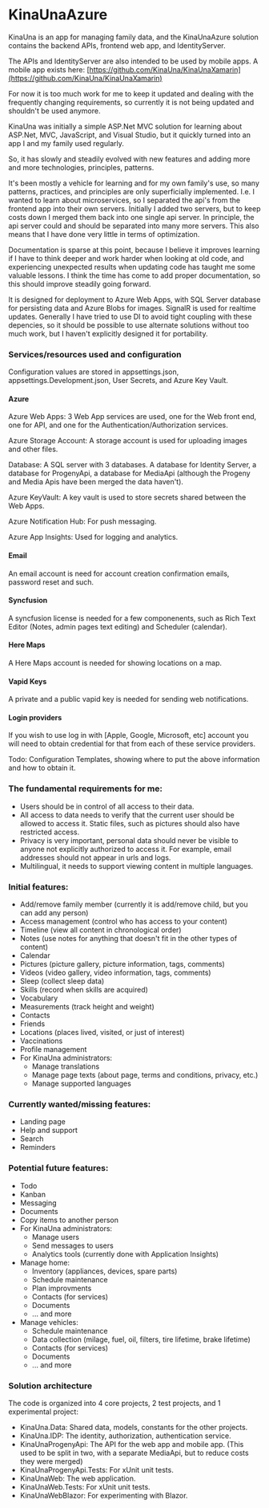 # KinaUnaAzure


KinaUna is an app for managing family data, and the KinaUnaAzure solution contains the backend APIs, frontend web app, and IdentityServer.


The APIs and IdentityServer are also intended to be used by mobile apps.
A mobile app exists here: [https://github.com/KinaUna/KinaUnaXamarin](https://github.com/KinaUna/KinaUnaXamarin) 

For now it is too much work for me to keep it updated and dealing with the frequently changing requirements, so currently it is not being updated and shouldn't be used anymore.


KinaUna was initially a simple ASP.Net MVC solution for learning about ASP.Net, MVC, JavaScript, and Visual Studio, but it quickly turned into an app I and my family used regularly.


So, it has slowly and steadily evolved with new features and adding more and more technologies, principles, patterns.

It's been mostly a vehicle for learning and for my own family's use, so many patterns, practices, and principles are only superficially implemented. I.e. I wanted to learn about microservices, so I separated the api's from the frontend app into their own servers. 
Initially I added two servers, but to keep costs down I merged them back into one single api server. In principle, the api server could and should be separated into many more servers.
This also means that I have done very little in terms of optimization.

Documentation is sparse at this point, because I believe it improves learning if I have to think deeper and work harder when looking at old code, and experiencing unexpected results when updating code has taught me some valuable lessons. 
I think the time has come to add proper documentation, so this should improve steadily going forward.

It is designed for deployment to Azure Web Apps, with SQL Server database for persisting data and Azure Blobs for images. SignalR is used for realtime updates.
Generally I have tried to use DI to avoid tight coupling with these depencies, so it should be possible to use alternate solutions without too much work, but I haven't explicitly designed it for portability.


### Services/resources used and configuration

Configuration values are stored in appsettings.json, appsettings.Development.json, User Secrets, and Azure Key Vault.


#### Azure

Azure Web Apps: 3 Web App services are used, one for the Web front end, one for API, and one for the Authentication/Authorization services.

Azure Storage Account: A storage account is used for uploading images and other files.

Database: A SQL server with 3 databases. A database for Identity Server, a database for ProgenyApi, a database for MediaApi (although the Progeny and Media Apis have been merged the data haven't).

Azure KeyVault: A key vault is used to store secrets shared between the Web Apps.

Azure Notification Hub: For push messaging.

Azure App Insights: Used for logging and analytics.


#### Email

An email account is need for account creation confirmation emails, password reset and such.


#### Syncfusion

A syncfusion license is needed for a few componenents, such as Rich Text Editor (Notes, admin pages text editing) and Scheduler (calendar).


#### Here Maps 

A Here Maps account is needed for showing locations on a map.


#### Vapid Keys
A private and a public vapid key is needed for sending web notifications.


#### Login providers

If you wish to use log in with [Apple, Google, Microsoft, etc] account you will need to obtain credential for that from each of these service providers.

Todo: Configuration Templates, showing where to put the above information and how to obtain it.


### The fundamental requirements for me:
- Users should be in control of all access to their data.
- All access to data needs to verify that the current user should be allowed to access it. Static files, such as pictures should also have restricted access.
- Privacy is very important, personal data should never be visible to anyone not explicitly authorized to access it. For example, email addresses should not appear in urls and logs.
- Multilingual, it needs to support viewing content in multiple languages.


### Initial features:
- Add/remove family member (currently it is add/remove child, but you can add any person)
- Access management (control who has access to your content)
- Timeline (view all content in chronological order)
- Notes (use notes for anything that doesn't fit in the other types of content)
- Calendar
- Pictures (picture gallery, picture information, tags, comments)
- Videos (video gallery, video information, tags, comments)
- Sleep (collect sleep data)
- Skills (record when skills are acquired)
- Vocabulary
- Measurements (track height and weight)
- Contacts
- Friends
- Locations (places lived, visited, or just of interest)
- Vaccinations
- Profile management
- For KinaUna administrators: 
    - Manage translations
    - Manage page texts (about page, terms and conditions, privacy, etc.)
    - Manage supported languages


### Currently wanted/missing features:
- Landing page
- Help and support
- Search
- Reminders


### Potential future features:
- Todo
- Kanban
- Messaging
- Documents
- Copy items to another person
- For KinaUna administrators: 
    - Manage users
    - Send messages to users
    - Analytics tools (currently done with Application Insights)
- Manage home:
    - Inventory (appliances, devices, spare parts)
    - Schedule maintenance
    - Plan improvments
    - Contacts (for services)
    - Documents
    - ... and more
- Manage vehicles:
    - Schedule maintenance
    - Data collection (milage, fuel, oil, filters, tire lifetime, brake lifetime)
    - Contacts (for services)
    - Documents
    - ... and more


### Solution architecture
The code is organized into 4 core projects, 2 test projects, and 1 experimental project:
- KinaUna.Data: Shared data, models, constants for the other projects.
- KinaUna.IDP: The identity, authorization, authentication service.
- KinaUnaProgenyApi: The API for the web app and mobile app. (This used to be split in two, with a separate MediaApi, but to reduce costs they were merged)
- KinaUnaProgenyApi.Tests: For xUnit unit tests.
- KinaUnaWeb: The web application.
- KinaUnaWeb.Tests: For xUnit unit tests.
- KinaUnaWebBlazor: For experimenting with Blazor.

